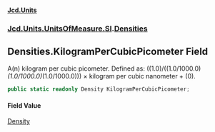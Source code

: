 #### [Jcd.Units](index.md 'index')
### [Jcd.Units.UnitsOfMeasure.SI](Jcd.Units.UnitsOfMeasure.SI.md 'Jcd.Units.UnitsOfMeasure.SI').[Densities](Densities.md 'Jcd.Units.UnitsOfMeasure.SI.Densities')

## Densities.KilogramPerCubicPicometer Field

A(n) kilogram per cubic picometer. Defined as: ((1.0)/((1.0/1000.0)*(1.0/1000.0)*(1.0/1000.0))) × kilogram per cubic nanometer + (0).

```csharp
public static readonly Density KilogramPerCubicPicometer;
```

#### Field Value
[Density](Density.md 'Jcd.Units.UnitTypes.Density')